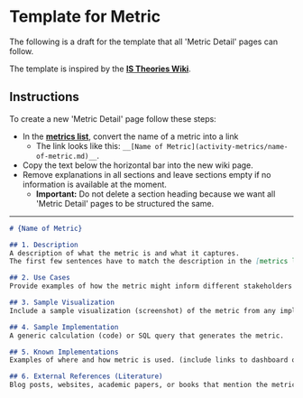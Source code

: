 # Template for Metric
The following is a draft for the template that all 'Metric Detail' pages can follow.

The template is inspired by the __[IS Theories Wiki](https://istheory.byu.edu/wiki/Signaling)__.

## Instructions

To create a new 'Metric Detail' page follow these steps:

  - In the __[metrics list](../activity-metrics-list.md)__, convert the name of a metric into a link
    - The link looks like this: `__[Name of Metric](activity-metrics/name-of-metric.md)__`.
  - Copy the text below the horizontal bar into the new wiki page.
  - Remove explanations in all sections and leave sections empty if no information is available at the moment.
    - **Important:** Do not delete a section heading because we want all 'Metric Detail' pages to be structured the same.


----
```markdown
# {Name of Metric}

## 1. Description
A description of what the metric is and what it captures.
The first few sentences have to match the description in the [metrics list](../activity-metrics-list.md).

## 2. Use Cases
Provide examples of how the metric might inform different stakeholders through use cases.

## 3. Sample Visualization
Include a sample visualization (screenshot) of the metric from any implementation.

## 4. Sample Implementation
A generic calculation (code) or SQL query that generates the metric.

## 5. Known Implementations
Examples of where and how metric is used. (include links to dashboard or location where metric is visible or is talked about having been used).

## 6. External References (Literature)
Blog posts, websites, academic papers, or books that mention the metric.
```
